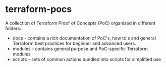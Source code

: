 # terraform-pocs
A collection of Terraform Proof of Concepts (PoC) organized in different folders:

- docs - contains a rich documentation of PoC's, how to's and general Terraform best practices for beginner and advanced users.
- modules - contains general purpose and PoC-specific Terraform modules
- scripts - sets of common actions bundled into scripts for simplified use